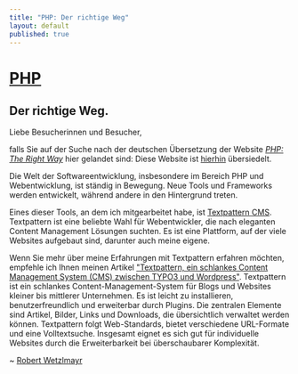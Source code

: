 ```yaml
---
title: "PHP: Der richtige Weg"
layout: default
published: true
---
```

# [PHP](https://rwetzlmayr.github.io/)
## Der richtige Weg.

Liebe Besucherinnen und Besucher,

falls Sie auf der Suche nach der deutschen Übersetzung der Website  *[PHP: The Right Way](https://phptherightway.com/ "PHP: The Right Way | Reference for PHP best practices")* hier gelandet sind: Diese Website ist [hierhin](https://skipper-henrik.github.io/php-the-right-way/ "PHP - aber richtig. | Referenz für PHP best Practices") übersiedelt.

Die Welt der Softwareentwicklung, insbesondere im Bereich PHP und Webentwicklung, ist ständig in Bewegung. Neue Tools und Frameworks werden entwickelt, während andere in den Hintergrund treten. 

Eines dieser Tools, an dem ich mitgearbeitet habe, ist [Textpattern CMS](https://textpattern.com/ "The small content management system that can handle big ideas"). Textpattern ist eine beliebte Wahl für Webentwickler, die nach eleganten Content Management Lösungen suchten. Es ist eine Plattform, auf der viele Websites aufgebaut sind, darunter auch meine eigene.

Wenn Sie mehr über meine Erfahrungen mit Textpattern erfahren möchten, empfehle ich Ihnen meinen Artikel ["Textpattern, ein schlankes Content Management System (CMS) zwischen TYPO3 und Wordpress"](https://wetzlmayr.at/awasteofwords/textpattern-ein-schlankes-content-management-system-cms "Textpattern, ein schlankes Content Management System (CMS) zwischen TYPO3 und Wordpress"). Textpattern ist ein schlankes Content-Management-System für Blogs und Websites kleiner bis mittlerer Unternehmen. Es ist leicht zu installieren, benutzerfreundlich und erweiterbar durch Plugins. Die zentralen Elemente sind Artikel, Bilder, Links und Downloads, die übersichtlich verwaltet werden können. Textpattern folgt Web-Standards, bietet verschiedene URL-Formate und eine Volltextsuche. Insgesamt eignet es sich gut für individuelle Websites durch die Erweiterbarkeit bei überschaubarer Komplexität.

~ [Robert Wetzlmayr](https://wetzlmayr.at/)
